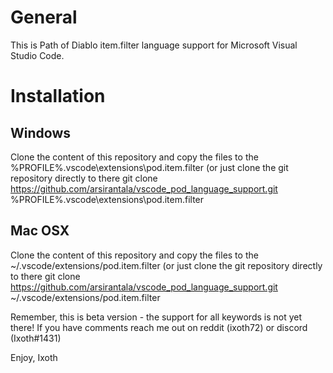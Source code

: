 # General

This is Path of Diablo item.filter language support for Microsoft Visual Studio Code.

# Installation

## Windows

Clone the content of this repository and copy the files to the %PROFILE%\.vscode\extensions\pod.item.filter (or just clone the git repository directly to there git clone https://github.com/arsirantala/vscode_pod_language_support.git %PROFILE%\.vscode\extensions\pod.item.filter

## Mac OSX

Clone the content of this repository and copy the files to the ~/.vscode/extensions/pod.item.filter (or just clone the git repository directly to there git clone https://github.com/arsirantala/vscode_pod_language_support.git ~/.vscode/extensions/pod.item.filter

Remember, this is beta version - the support for all keywords is not yet there! If you have comments reach me out on reddit (ixoth72) or discord (Ixoth#1431)

Enjoy,
Ixoth
